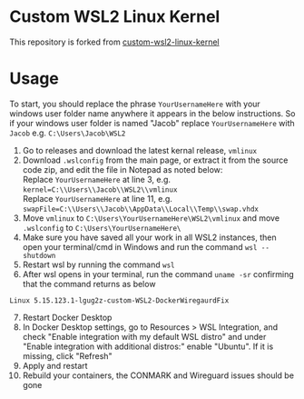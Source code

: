 # Custom WSL2 Linux Kernel

This repository is forked from 
[ custom-wsl2-linux-kernel](https://github.com/LGUG2Z/custom-wsl2-linux-kernel/tree/linux-msft-wsl-5.15.133.1)

# Usage

To start, you should replace the phrase `YourUsernameHere` with your windows user folder name anywhere it appears in the below instructions. So if your windows user folder is named "Jacob" replace `YourUsernameHere` with `Jacob` e.g. `C:\Users\Jacob\WSL2`

1. Go to releases and download the latest kernal release, `vmlinux`
2. Download `.wslconfig` from the main page, or extract it from the source code zip, and edit the file in Notepad as noted below:      
   Replace `YourUsernameHere` at line 3, e.g. `kernel=C:\\Users\\Jacob\\WSL2\\vmlinux`  
   Replace `YourUsernameHere` at line 11, e.g. `swapFile=C:\\Users\\Jacob\\AppData\\Local\\Temp\\swap.vhdx`   
4. Move `vmlinux` to `C:\Users\YourUsernameHere\WSL2\vmlinux` and move `.wslconfig` to `C:\Users\YourUsernameHere\`
6. Make sure you have saved all your work in all WSL2 instances, then open your terminal/cmd in Windows and run the command `wsl --shutdown`  
7. Restart wsl by running the command `wsl`  
8. After wsl opens in your terminal, run the command `uname -sr` confirming that the command returns as below
```
Linux 5.15.123.1-lgug2z-custom-WSL2-DockerWiregaurdFix
```  
7. Restart Docker Desktop  
8. In Docker Desktop settings, go to Resources > WSL Integration, and check "Enable integration with my default WSL distro" and under "Enable integration with additional distros:" enable "Ubuntu". If it is missing, click "Refresh"  
9. Apply and restart  
10. Rebuild your containers, the CONMARK and Wireguard issues should be gone  

